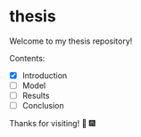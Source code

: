 # thesis

Welcome to my thesis repository!

Contents:
* [x] Introduction
* [ ] Model
* [ ] Results
* [ ] Conclusion

Thanks for visiting! :clap: :fireworks:

